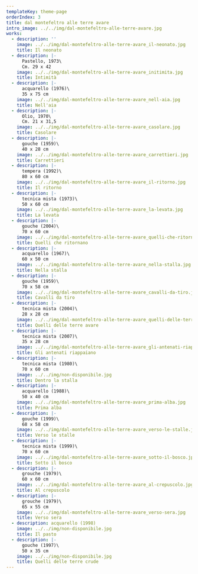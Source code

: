 ```yaml
---
templateKey: theme-page
orderIndex: 3
title: dal montefeltro alle terre avare
intro_image: ../../img/dal-montefeltro-alle-terre-avare.jpg
works:
  - description: ''
    image: ../../img/dal-montefeltro-alle-terre-avare_il-neonato.jpg
    title: Il neonato
  - description: |-
      Pastello, 1973\
      Cm. 29 x 42
    image: ../../img/dal-montefeltro-alle-terre-avare_initimita.jpg
    title: Intimità
  - description: |-
      acquarello (1976)\
      35 x 75 cm
    image: ../../img/dal-montefeltro-alle-terre-avare_nell-aia.jpg
    title: Nell'aia
  - description: |-
      Olio, 1970\
      Cm. 21 x 31,5
    image: ../../img/dal-montefeltro-alle-terre-avare_casolare.jpg
    title: Casolare
  - description: |-
      gouche (1959)\
      40 x 28 cm
    image: ../../img/dal-montefeltro-alle-terre-avare_carrettieri.jpg
    title: Carrettieri
  - description: |-
      tempera (1992)\
      80 x 60 cm
    image: ../../img/dal-montefeltro-alle-terre-avare_il-ritorno.jpg
    title: Il ritorno
  - description: |-
      tecnica mista (1973)\
      50 x 60 cm
    image: ../../img/dal-montefeltro-alle-terre-avare_la-levata.jpg
    title: La levata
  - description: |-
      gouche (2004)\
      70 x 60 cm
    image: ../../img/dal-montefeltro-alle-terre-avare_quelli-che-ritornano.jpg
    title: Quelli che ritornano
  - description: |-
      acquarello (1967)\
      60 x 50 cm
    image: ../../img/dal-montefeltro-alle-terre-avare_nella-stalla.jpg
    title: Nella stalla
  - description: |-
      gouche (1959)\
      70 x 58 cm
    image: ../../img/dal-montefeltro-alle-terre-avare_cavalli-da-tiro.jpg
    title: Cavalli da tiro
  - description: |-
      tecnica mista (2004)\
      28 x 28 cm
    image: ../../img/dal-montefeltro-alle-terre-avare_quelli-delle-terre-avare.jpg
    title: Quelli delle terre avare
  - description: |-
      tecnica mista (2007)\
      35 x 28 cm
    image: ../../img/dal-montefeltro-alle-terre-avare_gli-antenati-riappaiono.jpg
    title: Gli antenati riappaiano
  - description: |-
      tecnica mista (1980)\
      70 x 60 cm
    image: ../../img/non-disponibile.jpg
    title: Dentro la stalla
  - description: |-
      acquarello (1988)\
      50 x 40 cm
    image: ../../img/dal-montefeltro-alle-terre-avare_prima-alba.jpg
    title: Prima alba
  - description: |-
      gouche (1999)\
      68 x 58 cm
    image: ../../img/dal-montefeltro-alle-terre-avare_verso-le-stalle.jpg
    title: Verso le stalle
  - description: |-
      tecnica mista (1999)\
      70 x 60 cm
    image: ../../img/dal-montefeltro-alle-terre-avare_sotto-il-bosco.jpg
    title: Sotto il bosco
  - description: |-
      grouche (1979)\
      60 x 60 cm
    image: ../../img/dal-montefeltro-alle-terre-avare_al-crepuscolo.jpg
    title: Al crepuscolo
  - description: |-
      grouche (1979)\
      65 x 55 cm
    image: ../../img/dal-montefeltro-alle-terre-avare_verso-sera.jpg
    title: Verso sera
  - description: acquarello (1998)
    image: ../../img/non-disponibile.jpg
    title: Il pasto
  - description: |-
      gouche (1997)\
      50 x 35 cm
    image: ../../img/non-disponibile.jpg
    title: Quelli delle terre crude
---
```


